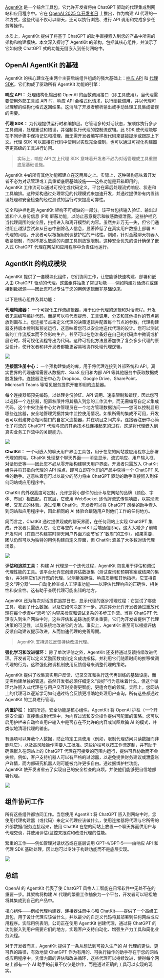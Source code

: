 [AgentKit](https://openai.com/index/introducing-agentkit/) 是一个综合工具包，它允许开发者将由 ChatGPT 驱动的代理集成到网站和应用程序中。它在 [OpenAI 2025 年开发者日](https://openai.com/devday/) 上推出，作为构建 AI 代理的一种方式，这些代理不仅可以聊天，还可以执行浏览、进行 API 调用和完成多步任务等操作。

本质上，AgentKit 提供了将基于 ChatGPT 的助手直接嵌入到您的产品中所需的架构和构建模块。本文深入探讨了 AgentKit 的架构，包括其核心组件，并演示了它如何使 ChatGPT 式的功能无缝嵌入到任何网站中。

## OpenAI AgentKit 的基础

AgentKit 的核心建立在由两个主要后端组件组成的强大基础上：[响应 API](https://platform.openai.com/docs/api-reference/responses) 和 [代理 SDK](https://platform.openai.com/docs/guides/agents-sdk)。它们构成了驱动所有 AgentKit 功能的引擎：

**响应 API：** 处理结构化输出和 OpenAI 的函数调用接口（即工具使用）。当代理需要使用外部工具或 API 时，响应 API 会格式化请求，执行函数调用，并以代理可以理解的结构化格式返回结果。这消除了开发者解析输出或手动处理工具集成错误的需要。

**代理 SDK：** 为代理提供运行时和编排层。它管理多轮对话状态，按顺序执行多步工具调用，处理重试和错误，并强制执行代理的控制流逻辑。此 SDK 使代理能够在不同步骤中保持记忆和推理，而无需开发者编写样板代码来链接提示或跟踪上下文。代理 SDK 可以直接在代码中使用以实现完全控制，也可以通过可视化构建器等更高级的工具进行访问。

> 实际上，响应 API 加上代理 SDK 意味着开发者不必为对话管理或工具重塑底层基础设施。

AgentKit 中的所有其他功能都建立在这两层之上。实际上，这种架构意味着开发者不必为对话管理或工具重塑底层基础设施——这些功能是开箱即用的。AgentKit 工作流可以通过可视化或代码定义，平台在幕后处理流式响应、状态和工具编排。这种架构通过处理常见的代理模式来加速开发，并通过提供带有内置错误处理和安全检查的经过测试的运行时来提高可靠性。

安全和护栏也是 AgentKit 架构不可或缺的一部分。该平台包括输入验证、输出过滤和个人身份信息 (PII) 屏蔽功能，以防止恶意提示和敏感数据泄露。这些护栏充当代理周围的安全层，扫描进入和离开模型的内容。虽然并非万无一失，但它们通过阻止越狱尝试和从日志中删除私人信息，显著降低了在真实用户数据上部署 AI 代理的风险。开发者可以根据用例调整护栏的严格性。例如，针对金融聊天机器人收紧限制，而对不那么敏感的内部工具则放宽限制。这种安全优先的设计确保了嵌入式 ChatGPT 代理在网站和应用程序中负责任地运行。

## AgentKit 的构成模块

AgentKit 提供了一套模块化组件，它们协同工作，让您能够快速构建、部署和嵌入由 ChatGPT 驱动的代理。这些组件抽象了常见功能——例如构建对话流程或连接到数据源——因此您可以专注于您的用例逻辑而非基础设施。

以下是核心组件及其功能：

**代理构建器：** 一个可视化工作流编辑器，用于设计代理的逻辑和对话流程。开发者无需编写编排代码，而是可以将代表提示、工具调用、分支和其他操作的节点拖放到画布上。您连接节点来定义代理的决策逻辑并配置每个节点的参数。代理构建器支持版本控制和预览运行，这意味着您可以安全地迭代代理的设计。您可以测试新的工作流版本而不会影响生产，甚至可以在您准备好在自己的代码库中微调或扩展它时，将可视化流程导出为代码。这种可视化方法显著加快了复杂多步代理的原型设计，使开发者和非开发者都能更容易地协作处理代理逻辑。

[![](https://cdn.thenewstack.io/media/2025/10/c505fe83-agent-kit-0-1024x298.png)](https://cdn.thenewstack.io/media/2025/10/c505fe83-agent-kit-0-1024x298.png)

**连接器注册中心：** 一个预构建集成的库，用于将代理连接到外部系统和 API。真实世界的代理通常需要从数据库、SaaS 应用和内部 API 等其他服务中获取数据或触发操作。连接器注册中心为 Dropbox、Google Drive、SharePoint、Microsoft Teams 等常见服务提供开箱即用的连接器。

每个连接器都预先编码，以处理身份验证、API 调用、速率限制和错误，因此您可以选择一个连接器，配置权限并将其插入到您的工作流中，而无需编写自定义集成代码。这个中央注册中心允许管理员在一个地方管理数据访问——您可以控制启用哪些连接器，安全地管理凭据并集中监控使用情况。如果所需的集成不可用，开发者可以创建符合相同接口的自定义连接器，并在项目之间共享。连接器注册中心简化了将您的 ChatGPT 代理与您的其余技术栈连接起来的过程，这是将代理嵌入到真实业务工作流中的关键能力。

[![](https://cdn.thenewstack.io/media/2025/10/73036d36-agent-kit-1-656x1024.png)](https://cdn.thenewstack.io/media/2025/10/73036d36-agent-kit-1-656x1024.png)

**ChatKit：** 一个可嵌入的聊天用户界面工具包，用于在您的网站或应用程序上部署代理的前端。ChatKit 处理整个聊天界面——消息显示、流式响应、用户输入框、对话历史等——因此您不必从零开始构建聊天用户界面。开发者只需放入 ChatKit 组件并将其指向代理的 API 端点，即可立即在他们的产品中获得一个 ChatGPT 风格的助手。这意味着您可以以最少的努力将由 ChatGPT 驱动的助手直接嵌入到任何网站或应用程序中。

ChatKit 的外观高度可定制，允许您将小部件的设计与您网站的品牌（颜色、字体、布局）相匹配。在底层，它使用 WebSocket 逐令牌流式传输响应，以实现流畅、交互式的体验。通过使用 ChatKit，开发者可以将 ChatGPT 风格的助手嵌入到网站和应用程序中，因此相同的 AI 体验会跟随用户到他们工作的任何地方。

简而言之，ChatKit 通过提供现成的聊天界面，在任何网站上实现 ChatGPT 集成。开发者只需嵌入它，让它与您的 AgentKit 后端通信即可。这大大减少了前端开发时间（在自己构建实时聊天用户界面方面节省了“数周”的工作）。如果需要，团队仍然可以为独特的用例构建自定义界面，但 ChatKit 涵盖了大多数对话代理场景。

[![](https://cdn.thenewstack.io/media/2025/10/067dfc3a-agent-kit-2-1024x648.png)](https://cdn.thenewstack.io/media/2025/10/067dfc3a-agent-kit-2-1024x648.png)

**评估和追踪工具：** 构建 AI 代理是一个迭代过程，AgentKit 包含用于评估和调试代理性能的工具。该平台允许您创建评估数据集（测试查询和预期答案或结果的集合），并对照它们运行您的代理，以测量准确性、响应质量和其他指标。它支持自定义“评分器”——自动化检查或人工评审功能——以评估代理响应的正确性、相关性和安全性。这有助于查明代理可能出错的地方。

AgentKit 还为每次对话提供追踪日志，显示代理的逐步推理过程：它尝试了哪些工具，收到了什么数据，以及它如何决定下一步。追踪评分允许开发者通过重放代理在每个步骤中“思考”的内容来检查和调试复杂的多步工作流。当将 ChatGPT 代理嵌入到生产网站中时，这些评估和追踪功能至关重要。它们为开发者提供了代理决策的可见性，以及系统地改进它的方法。事实上，AgentKit 甚至可以根据评估反馈自动建议提示改进，从而加速代理的完善周期。

> AgentKit 支持通过反馈持续改进代理。

**强化学习和改进循环：** 除了单次评估之外，AgentKit 还支持通过反馈持续改进代理。开发者可以定义奖励函数或自定义成功指标，并利用它们随着时间的推移微调代理的行为。这种强化微调机制使用反馈信号来调整代理的策略。

AgentKit 提供了收集真实用户反馈、记录交互和执行迭代再训练的基础设施，而无需构建单独的管道。虽然开发者必须仔细定义“良好”行为意味着什么，但这个循环允许嵌入式代理在与用户交互时变得更智能，更适合您的领域。实际上，您网站上的代理可以逐渐学习如何通过结合反馈更准确地处理用户查询，所有这些都通过 AgentKit 的工具进行管理。

**内置护栏：** 如前所述，安全功能是核心组件。AgentKit 将 OpenAI 护栏（一个开源安全库）直接集成到代理中，为内容过滤和安全操作提供可配置的策略。您可以启用护栏来自动检查用户输入中是否存在不允许的内容或试图欺骗 AI 的模式，并类似地清理代理的输出。

有选项可以屏蔽个人数据，防止特定工具使用（例如，限制代理访问只读数据而非删除它），以及高风险操作需要人工批准。这些护栏可以按工作流定制，并有助于确保嵌入在网站上的 ChatGPT 代理在可接受的范围内运行，提供可靠协助而不会失控。例如，客户支持机器人可以有严格的过滤器，以避免提供财务建议或泄露账户详情，而内部研究机器人则可能被允许更多自由。通过捆绑护栏功能，AgentKit 使开发者省去了实现自己的安全检查的麻烦，并使他们能够更自信地部署代理。

[![](https://cdn.thenewstack.io/media/2025/10/7999f7c2-agent-kit-3.png)](https://cdn.thenewstack.io/media/2025/10/7999f7c2-agent-kit-3.png)

## 组件协同工作

所有这些组件都协同工作。当您使用 AgentKit 将 ChatGPT 嵌入到网站中时，您使用代理构建器（或代码）来定义代理应该做什么，使用连接器将代理与它所需的外部数据/服务连接起来，使用 ChatKit 在您的网站上放置一个聊天界面供用户与代理交谈，并使用评估/监控来跟踪和改进代理的性能。

繁重的工作——例如管理对话状态或在底层调用 GPT-4/GPT-5——由响应 API 和代理 SDK 基础处理，因此您可以专注于构建功能而不是底层实现。

[![](https://cdn.thenewstack.io/media/2025/10/4c28413e-agent-kit-4-879x1024.png)](https://cdn.thenewstack.io/media/2025/10/4c28413e-agent-kit-4-879x1024.png)

## 总结

OpenAI 的 AgentKit 代表了使 ChatGPT 风格人工智能在日常软件中无处不在的重要一步。其架构将构建 AI 代理的繁重工作抽象为一个平台，开发者可以轻松地将其集成到自己的产品中。

核心组件——例如代理构建器、连接器注册中心和 ChatKit——提供了一个高级工具包，用于设计代理应该做什么，并以最少的自定义代码将其部署到任何网站或应用程序。实际用例表明，公司正在使用 AgentKit 创建代理，通过将 ChatGPT 的功能嵌入到用户需要它们的地方，实现客户支持自动化、增强生产力工具和简化业务流程。

对于开发者而言，AgentKit 提供了一条从想法到可投入生产的 AI 代理的更快、更可靠的路径，有效地使 ChatGPT 作为有用的、可执行操作的助手存在于您的网站或应用程序中。凭借内置的评估和改进循环，这些代理可以持续改进，使得每个网站上都有一个 AI 助手的前景不仅仅是炒作，而是通过正确的工具可以实现的现实。